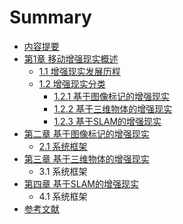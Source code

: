 # Summary

* [内容提要](README.md)
* [第1章 移动增强现实概述](chapter1.md)
  * [1.1 增强现实发展历程](chapter1/11-zeng-qiang-xian-shi.md)
  * [1.2 增强现实分类](chapter1/12-zeng-qiang-xian-shi-fen-lei.md)
    * [1.2.1 基于图像标记的增强现实](chapter1/12-zeng-qiang-xian-shi-fen-lei/121-ji-yu-tu-xiang-biao-ji-de-zeng-qiang-xian-shi.md)
    * [1.2.2 基于三维物体的增强现实](chapter1/12-zeng-qiang-xian-shi-fen-lei/121-ji-yu-tu-xing-mo-xing-de-zeng-qiang-xian-shi.md)
    * [1.2.3 基于SLAM的增强现实](chapter1/12-zeng-qiang-xian-shi-fen-lei/123-ji-yu-slam-de-zeng-qiang-xian-shi.md)
* [第二章 基于图像标记的增强现实](di-er-zhang-opencv-jian-jie.md)
  * [2.1 系统框架](di-er-zhang-opencv-jian-jie/21.md)
* [第三章 基于三维物体的增强现实](di-san-zhang-ji-yu-tu-xiang-biao-ji-de-zeng-qiang-xian-shi.md)
  * 3.1 系统框架
* [第四章 基于SLAM的增强现实](di-si-zhang-ji-yu-slam-de-zeng-qiang-xian-shi.md)
  * 4.1 系统框架
* [参考文献](can-kao-wen-xian.md)

